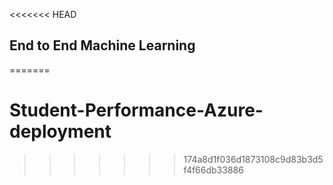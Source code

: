 <<<<<<< HEAD
## End to End Machine Learning
=======
# Student-Performance-Azure-deployment
>>>>>>> 174a8d1f036d1873108c9d83b3d5f4f66db33886
